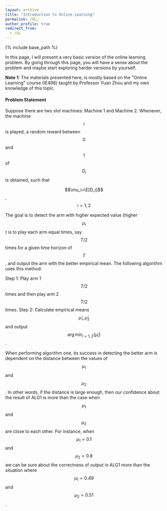 ```yaml
---
layout: archive
title: "Introduction to Online Learning"
permalink: /OL/
author_profile: true
redirect_from:
  - /OL
---
```


{% include base_path %}

In this page, I will present a very basic version of the online learning problem. By going through this page, 
you will  have a sense about the problem and maybe start exploring harder versions by yourself.

**Note 1**: The materials presented here, is mostly based on the "Online Learning" course (IE498) taught by  Professor Yuan Zhou and
my own knowledge of this topic. 

#### Problem Statement
Suppose there are two slot machines: Machine 1 and Machine 2. Whenever, the machine $$i$$ is played, a random reward between $$0$$ and $$1$$ of $$D_i$$ is obtained, such that 

$$\mu_i=\E[D_i]$$, $$i=1,2$$

The goal is to detect the arm with higher expected value (higher $$\mu_i$$) is to play each arm equal times, say $$T/2$$ times for a given time horizon of $$T$$, and output the arm with the better empirical mean. The following algorithm uses this method:

Step 1: Play arm 1 $$T/2$$ times and then play arm 2 $$T/2$$ times.
Step 2: Calculate empirical means $$\hat \mu_1,\hat \mu_2$$ and output $$\arg\min_{i=1,2}\{\hat \mu_i\}$$.

When performing algorithm one, its success in detecting the better arm is dependent on the distance between the values of $$\mu_1$$ and $$\mu_2$$. In other words, if the distance is large enough, then our confidence about the result of ALG1 is more than the case when $$\mu_1$$ and $$\mu_2$$ are close to each other. For instance, when $$\mu_1 =0.1$$ and $$\mu_2 = 0.8$$ we can be sure about the correctness of output in ALG1 more than the situation where $$\mu_1 = 0.49$$ and $$\mu_2 = 0.51$$.
